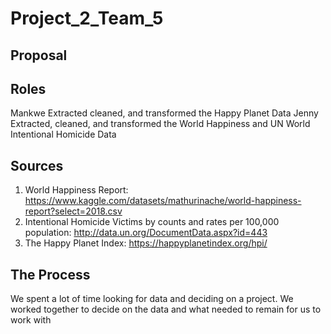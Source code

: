# Project_2_Team_5

## Proposal

## Roles
Mankwe Extracted cleaned, and transformed the Happy Planet Data
Jenny Extracted, cleaned, and transformed the World Happiness and UN World Intentional Homicide Data

## Sources
1. World Happiness Report: https://www.kaggle.com/datasets/mathurinache/world-happiness-report?select=2018.csv
2. Intentional Homicide Victims by counts and rates per 100,000 population: http://data.un.org/DocumentData.aspx?id=443 
3. The Happy Planet Index: https://happyplanetindex.org/hpi/

## The Process

We spent a lot of time looking for data and deciding on a project.
We worked together to decide on the data and what needed to remain for us to work with
